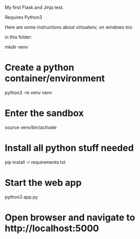 My first Flask and Jinja test.

Requires Python3

Here are some instructions about virtualenv, on windows too

in this folder:

mkdir venv
# Create a python container/environment
python3 -m venv venv
# Enter the sandbox
source venv/bin/activate
# Install all python stuff needed
pip install -r requirements.txt
# Start the web app
python3 app.py
# Open browser and navigate to http://localhost:5000


